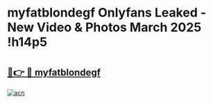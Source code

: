 # myfatblondegf Onlyfans Leaked - New Video & Photos March 2025 !h14p5

# <h2><a href="https://72cex0.iuczelnia.edu.pl?title=myfatblondegf&ref=h14p5">🔗👉 🔴 myfatblondegf</a></h2>

[![acn](https://github.com/user-attachments/assets/0f9c940e-d8b0-45ae-aac7-cd30a18b3e1c)](https://72cex0.iuczelnia.edu.pl?title=myfatblondegf&ref=h14p5)


